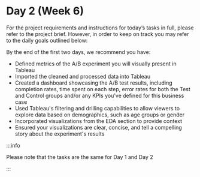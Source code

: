 # Day 2 (Week 6)

For the project requirements and instructions for today’s tasks in full, please refer to the project brief. However, in order to keep on track you may refer to the daily goals outlined below:

By the end of the first two days, we recommend you have:

- Defined metrics of the A/B experiment you will visually present in Tableau
- Imported the cleaned and processed data into Tableau
- Created a dashboard showcasing the A/B test results, including completion rates, time spent on each step, error rates for both the Test and Control groups and/or any KPIs you've defined for this business case
- Used Tableau's filtering and drilling capabilities to allow viewers to explore data based on demographics, such as age groups or gender
- Incorporated visualizations from the EDA section to provide context
- Ensured your visualizations are clear, concise, and tell a compelling story about the experiment's results

:::info

Please note that the tasks are the same for Day 1 and Day 2

:::